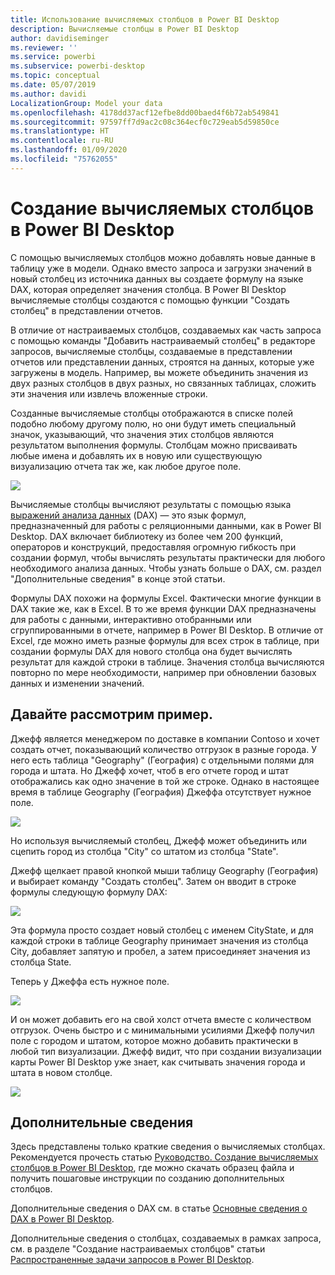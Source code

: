 ```yaml
---
title: Использование вычисляемых столбцов в Power BI Desktop
description: Вычисляемые столбцы в Power BI Desktop
author: davidiseminger
ms.reviewer: ''
ms.service: powerbi
ms.subservice: powerbi-desktop
ms.topic: conceptual
ms.date: 05/07/2019
ms.author: davidi
LocalizationGroup: Model your data
ms.openlocfilehash: 4178dd37acf12efbe8dd00baed4f6b72ab549841
ms.sourcegitcommit: 97597ff7d9ac2c08c364ecf0c729eab5d59850ce
ms.translationtype: HT
ms.contentlocale: ru-RU
ms.lasthandoff: 01/09/2020
ms.locfileid: "75762055"
---
```

# <a name="create-calculated-columns-in-power-bi-desktop"></a>Создание вычисляемых столбцов в Power BI Desktop
С помощью вычисляемых столбцов можно добавлять новые данные в таблицу уже в модели. Однако вместо запроса и загрузки значений в новый столбец из источника данных вы создаете формулу на языке DAX, которая определяет значения столбца. В Power BI Desktop вычисляемые столбцы создаются с помощью функции "Создать столбец" в представлении отчетов.

В отличие от настраиваемых столбцов, создаваемых как часть запроса с помощью команды "Добавить настраиваемый столбец" в редакторе запросов, вычисляемые столбцы, создаваемые в представлении отчетов или представлении данных, строятся на данных, которые уже загружены в модель. Например, вы можете объединить значения из двух разных столбцов в двух разных, но связанных таблицах, сложить эти значения или извлечь вложенные строки.

Созданные вычисляемые столбцы отображаются в списке полей подобно любому другому полю, но они будут иметь специальный значок, указывающий, что значения этих столбцов являются результатом выполнения формулы. Столбцам можно присваивать любые имена и добавлять их в новую или существующую визуализацию отчета так же, как любое другое поле.

![](media/desktop-calculated-columns/calccolinpbid_fields.png)

Вычисляемые столбцы вычисляют результаты с помощью языка [выражений анализа данных](https://msdn.microsoft.com/library/gg413422.aspx) (DAX) — это язык формул, предназначенный для работы с реляционными данными, как в Power BI Desktop. DAX включает библиотеку из более чем 200 функций, операторов и конструкций, предоставляя огромную гибкость при создании формул, чтобы вычислять результаты практически для любого необходимого анализа данных. Чтобы узнать больше о DAX, см. раздел "Дополнительные сведения" в конце этой статьи.

Формулы DAX похожи на формулы Excel. Фактически многие функции в DAX такие же, как в Excel. В то же время функции DAX предназначены для работы с данными, интерактивно отобранными или сгруппированными в отчете, например в Power BI Desktop. В отличие от Excel, где можно иметь разные формулы для всех строк в таблице, при создании формулы DAX для нового столбца она будет вычислять результат для каждой строки в таблице. Значения столбца вычисляются повторно по мере необходимости, например при обновлении базовых данных и изменении значений.

## <a name="lets-look-at-an-example"></a>Давайте рассмотрим пример.
Джефф является менеджером по доставке в компании Contoso и хочет создать отчет, показывающий количество отгрузок в разные города. У него есть таблица "Geography" (География) с отдельными полями для города и штата. Но Джефф хочет, чтоб в его отчете город и штат отображались как одно значение в той же строке. Однако в настоящее время в таблице Geography (География) Джеффа отсутствует нужное поле.

![](media/desktop-calculated-columns/calccolinpbid_cityandstatefields.png)

Но используя вычисляемый столбец, Джефф может объединить или сцепить город из столбца "City" со штатом из столбца "State".

Джефф щелкает правой кнопкой мыши таблицу Geography (География) и выбирает команду "Создать столбец". Затем он вводит в строке формулы следующую формулу DAX:

![](media/desktop-calculated-columns/calccolinpbid_formula.png)

Эта формула просто создает новый столбец с именем CityState, и для каждой строки в таблице Geography принимает значения из столбца City, добавляет запятую и пробел, а затем присоединяет значения из столбца State.

Теперь у Джеффа есть нужное поле.

![](media/desktop-calculated-columns/calccolinpbid_citystatefield.png)

И он может добавить его на свой холст отчета вместе с количеством отгрузок. Очень быстро и с минимальными усилиями Джефф получил поле с городом и штатом, которое можно добавить практически в любой тип визуализации. Джефф видит, что при создании визуализации карты Power BI Desktop уже знает, как считывать значения города и штата в новом столбце.

![](media/desktop-calculated-columns/calccolinpbid_citystatemap.png)

## <a name="learn-more"></a>Дополнительные сведения
Здесь представлены только краткие сведения о вычисляемых столбцах. Рекомендуется прочесть статью [Руководство. Создание вычисляемых столбцов в Power BI Desktop](desktop-tutorial-create-calculated-columns.md), где можно скачать образец файла и получить пошаговые инструкции по созданию дополнительных столбцов. 

Дополнительные сведения о DAX см. в статье [Основные сведения о DAX в Power BI Desktop](desktop-quickstart-learn-dax-basics.md).

Дополнительные сведения о столбцах, создаваемых в рамках запроса, см. в разделе "Создание настраиваемых столбцов" статьи [Распространенные задачи запросов в Power BI Desktop](desktop-common-query-tasks.md).  

